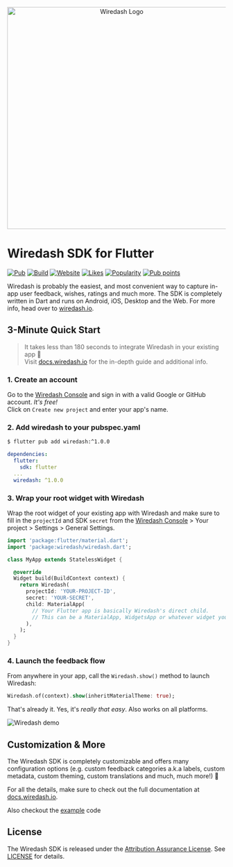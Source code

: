 <p align="center">  
<img src="https://raw.githubusercontent.com/wiredashio/wiredash-sdk/stable/.github/wiredash-text-logo.svg?sanitize=true" width="512px" alt="Wiredash Logo">
</p>

# Wiredash SDK for Flutter

[![Pub](https://img.shields.io/pub/v/wiredash.svg)](https://pub.dartlang.org/packages/wiredash)
[![Build](https://img.shields.io/github/workflow/status/wiredashio/wiredash-sdk/Static%20Analysis)](https://github.com/wiredashio/wiredash-sdk/actions)
[![Website](https://img.shields.io/badge/website-wiredash.io-blue.svg)](https://wiredash.io/)
[![Likes](https://badges.bar/wiredash/likes)](https://pub.dev/packages/wiredash/score)
[![Popularity](https://badges.bar/wiredash/popularity)](https://pub.dev/packages/wiredash/score)
[![Pub points](https://badges.bar/wiredash/pub%20points)](https://pub.dev/packages/wiredash/score)

Wiredash is probably the easiest, and most convenient way to capture in-app user feedback, wishes, ratings and much
more. The SDK is completely written in Dart and runs on Android, iOS, Desktop and the Web. For more info, head over
to [wiredash.io](https://wiredash.io).

## 3-Minute Quick Start

> It takes less than 180 seconds to integrate Wiredash in your existing app 🚀 <br />
> Visit [docs.wiredash.io](https://docs.wiredash.io/guide/#integrating-wiredash-in-your-app) for the in-depth
> guide and additional info.

### 1. Create an account

Go to the [Wiredash Console](https://console.wiredash.io) and sign in with a valid Google or GitHub account. _It's
free!_<br />Click on `Create new project` and enter your app's name.

### 2. Add wiredash to your pubspec.yaml

```bash
$ flutter pub add wiredash:^1.0.0
```

```yaml
dependencies:
  flutter:
    sdk: flutter
  ...
  wiredash: ^1.0.0
```

### 3. Wrap your root widget with Wiredash

Wrap the root widget of your existing app with Wiredash and make sure to fill in the `projectId` and SDK `secret`
from the [Wiredash Console](https://console.wiredash.io) > Your project >
Settings > General Settings.

```dart
import 'package:flutter/material.dart';
import 'package:wiredash/wiredash.dart';

class MyApp extends StatelessWidget {

  @override
  Widget build(BuildContext context) {
    return Wiredash(
      projectId: 'YOUR-PROJECT-ID',
      secret: 'YOUR-SECRET',
      child: MaterialApp(
        // Your Flutter app is basically Wiredash's direct child.
        // This can be a MaterialApp, WidgetsApp or whatever widget you like.
      ),
    );
  }
}
```

### 4. Launch the feedback flow

From anywhere in your app, call the `Wiredash.show()` method to launch Wiredash:

```dart
Wiredash.of(context).show(inheritMaterialTheme: true);
```

That's already it. Yes, it's *really that easy*. Also works on all platforms.

![Wiredash demo](https://raw.githubusercontent.com/wiredashio/wiredash-sdk/stable/.github/wiredash-demo.gif)

## Customization & More

The Wiredash SDK is completely customizable and offers many configuration options (e.g. custom feedback categories a.k.a
labels, custom metadata, custom theming, custom translations and much, much more!) 🤯

For all the details, make sure to check out the full documentation
at [docs.wiredash.io](https://docs.wiredash.io/).

Also checkout the [example](https://github.com/wiredashio/wiredash-sdk/blob/stable/example/lib/main.dart) code

## License

The Wiredash SDK is released under the [Attribution Assurance License](https://opensource.org/licenses/AAL).
See [LICENSE](https://github.com/wiredashio/wiredash-sdk/blob/stable/LICENSE) for details.

